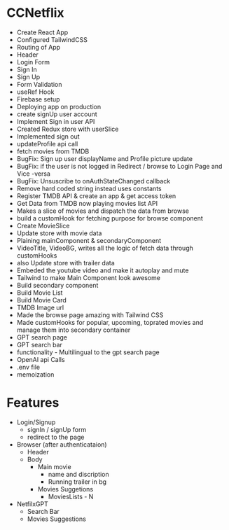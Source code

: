 # CCNetflix

- Create React App
- Configured TailwindCSS
- Routing of App
- Header
- Login Form
- Sign In
- Sign Up
- Form Validation
- useRef Hook
- Firebase setup
- Deploying app on production
- create signUp user account
- Implement Sign in user API
- Created Redux store with userSlice
- Implemented sign out
- updateProfile api call
- fetch movies from TMDB
- BugFix: Sign up user displayName and Profile picture update
- BugFix: if the user is not logged in Redirect / browse to Login Page and Vice -versa
- BugFix: Unsuscribe to onAuthStateChanged callback
- Remove hard coded string instead uses constants
- Register TMDB API & create an app & get access token 
- Get Data from TMDB now playing movies list API
- Makes a slice of movies and dispatch the data from browse
- build a customHook for fetching purpose for browse component
- Create MovieSlice
- Update store with movie data
- Plaining mainComponent & secondaryComponent
- VideoTitle, VideoBG, writes all the logic of fetch data through customHooks
- also Update store with trailer data 
- Embeded the youtube video and make it autoplay and mute
- Tailwind to make Main Component look awesome
- Build secondary component
- Build Movie List
- Build Movie Card
- TMDB Image url
- Made the browse page amazing with Tailwind CSS
- Made customHooks for popular, upcoming, toprated movies and manage them into secondary container
- GPT search page
- GPT search bar
- functionality
        - Multilingual to the gpt search page
- OpenAI api Calls
- .env file
- memoization

# Features
- Login/Signup 
    - signIn / signUp form
    - redirect to the page
- Browser (after authenticataion)
    - Header
    - Body
        - Main movie
            - name and discription
            - Running trailer in bg
        - Movies Suggetions
            - MoviesLists - N
- NetfilxGPT
    - Search Bar
    - Movies Suggestions            




